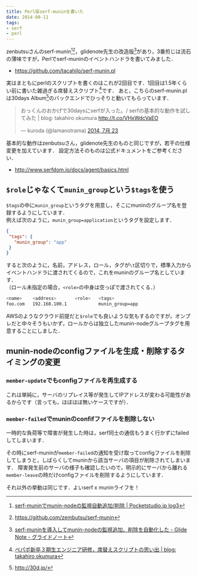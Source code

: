 ```yaml
---
title: Perl版serf-muninを書いた
date: 2014-08-11
tags:
- serf
- perl
---
```

zenbutsuさんのserf-munin[^1][^2]，glidenote先生の改造版[^3]があり，3番煎じは流石の薄味ですが，Perlでserf-muninのイベントハンドラを書いてみました．

- https://github.com/tacahilo/serf-munin.pl

実はまともにperlのスクリプトを書くのはこれが2回目です．1回目は1.5年くらい前に書いた雑過ぎる席替えスクリプト[^4]です．
あと，こちらのserf-munin.plは30days Album[^5]のバックエンドでひっそりと動いてもらっています．

<blockquote class="twitter-tweet" lang="ja"><p lang="ja" dir="ltr">おっくんのおかげで30daysにserfが入った。/ serfの基本的な動作を試してみた | blog: takahiro okumura <a href="http://t.co/VHxWdcVaEO">http://t.co/VHxWdcVaEO</a></p>&mdash; kuroda (@lamanotrama) <a href="https://twitter.com/lamanotrama/status/491827063343415298">2014, 7月 23</a></blockquote>
<script async src="//platform.twitter.com/widgets.js" charset="utf-8"></script>

基本的な動作はzenbutsuさん，glidenote先生のものと同じですが，若干の仕様変更を加えています．
設定方法そのものは公式ドキュメントをご参考ください．

- http://www.serfdom.io/docs/agent/basics.html

## `$role`じゃなくて`munin_group`という`$tags`を使う

`$tags`の中に`munin_group`というタグを用意し，そこにmuninのグループ名を登録するようにしています．  
例えば次のように，`munin_group=application`というタグを設定します．

```json
{
 "tags": {
   "munin_group": "app"
 }
}
```

すると次のように，名前，アドレス，ロール，タグが`\t`区切りで，標準入力からイベントハンドラに渡されてくるので，これをmuninのグループ名としています．  
（ロール未指定の場合，`<role>`の中身は空っぽで渡されてくる．）

```sh
<name>    <address>       <role>   <tags>
foo.com   192.168.100.1            munin_group=app
```

AWSのようなクラウド前提だと`$role`でも良いような気もするのですが，オンプレだと中々そうもいかず，ロールからは独立したmunin-nodeグループタグを用意することにしました．

## munin-nodeのconfigファイルを生成・削除するタイミングの変更

### `member-update`でもconfigファイルを再生成する

これは単純に，サーバのリプレイス等が発生してIPアドレスが変わる可能性があるからです（言っても，ほぼほぼ無いケースですが）．

### `member-failed`でmuninのconfifファイルを削除しない

一時的な負荷等で障害が発生した時は，serf同士の通信もうまく行かずにfailedしてしまいます．

その時にserf-muninが`member-failed`の通知を受け取ってconfigファイルを削除してしまうと，しばらくしてmuninから該当サーバの項目が削除されてしまいます．
障害発生前のサーバの様子も確認したいので，明示的にサーバから離れる`member-leave`の時だけconfigファイルを削除するようにしています．

それ以外の挙動は同じです．よいserf x muninライフを！

[^1]: [serf-muninでmunin-nodeの監視自動追加/削除 | Pocketstudio.jp log3](http://pocketstudio.jp/log3/2013/11/01/serf-munin-eventhander-auto-monitorin/)
[^2]: https://github.com/zembutsu/serf-munin
[^3]: [serf-muninを導入してmunin-nodeの監視追加、削除を自動化した - Glide Note - グライドノート](http://blog.glidenote.com/blog/2013/11/06/serf-munin/)
[^4]: [ペパボ新卒３期生エンジニア研修，席替えスクリプトの思い出 | blog: takahiro okumura](/2014/08/10/sekigae-scripts/)
[^5]: http://30d.jp/
